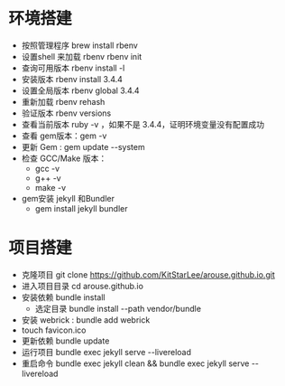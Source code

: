 # 环境搭建
- 按照管理程序 brew install rbenv
- 设置shell 来加载 rbenv rbenv init
- 查询可用版本 rbenv install -l
- 安装版本 rbenv install 3.4.4
- 设置全局版本 rbenv global 3.4.4
- 重新加载 rbenv rehash
- 验证版本 rbenv versions
- 查看当前版本 ruby -v  ，如果不是 3.4.4，证明环境变量没有配置成功
- 查看 gem版本：gem -v
- 更新 Gem : gem update --system
- 检查 GCC/Make 版本：
  - gcc -v
  - g++ -v
  - make -v
- gem安装 jekyll 和Bundler
  - gem install jekyll bundler


# 项目搭建
- 克隆项目 git clone https://github.com/KitStarLee/arouse.github.io.git
- 进入项目目录 cd arouse.github.io
- 安装依赖 bundle install
  - 选定目录 bundle install --path vendor/bundle
- 安装 webrick : bundle add webrick
-  touch favicon.ico
- 更新依赖 bundle update
- 运行项目 bundle exec jekyll serve --livereload
- 重启命令 bundle exec jekyll clean && bundle exec jekyll serve --livereload